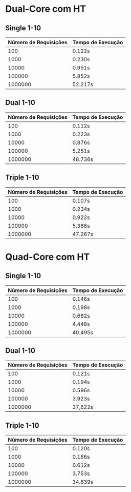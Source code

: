 # Dual-Core com HT

## Single 1-10
Número de Requisições | Tempo de Execução
----------------------|------------------
100                   |      0.122s
1000                  |      0.230s
10000                 |      0.951s
100000                |      5.852s
1000000               |     52.217s

## Dual 1-10
Número de Requisições | Tempo de Execução
----------------------|------------------
100                   |   0.112s
1000                  |   0.223s
10000                 |   0.876s
100000                |   5.251s
1000000               |  48.736s

## Triple 1-10
Número de Requisições |  Tempo de Execução
----------------------|------------------
100                   |   0.107s
1000                  |   0.234s
10000                 |   0.922s
100000                |   5.368s
1000000               |  47.267s

# Quad-Core com HT
## Single 1-10
Número de Requisições |  Tempo de Execução
----------------------|------------------
100                   |   0.146s
1000                  |   0.198s
10000                 |   0.682s
100000                |   4.448s
1000000               |  40.495s

## Dual 1-10
Número de Requisições |  Tempo de Execução
----------------------|------------------
100                   |   0.121s
1000                  |   0.194s
10000                 |   0.596s
100000                |   3.923s
1000000               |  37,622s

## Triple 1-10
Número de Requisições |  Tempo de Execução
----------------------|------------------
100                   |   0.120s
1000                  |   0.186s
10000                 |   0.612s
100000                |   3.753s
1000000               |  34.839s
